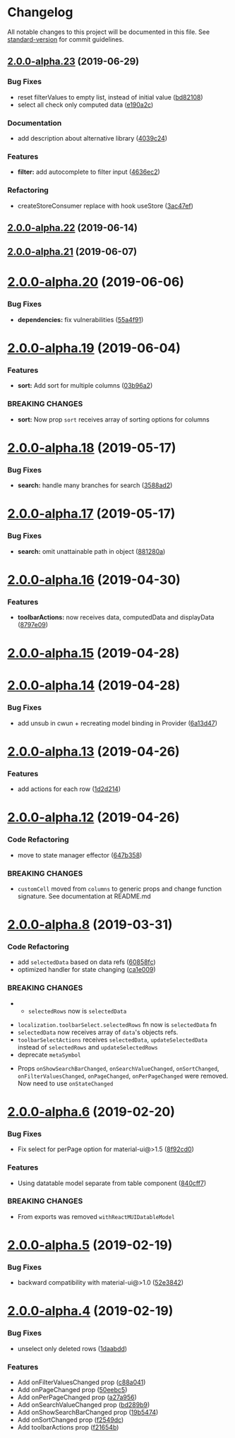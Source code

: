 # Changelog

All notable changes to this project will be documented in this file. See [standard-version](https://github.com/conventional-changelog/standard-version) for commit guidelines.

## [2.0.0-alpha.23](https://github.com/DTupalov/react-material-ui-datatable/compare/v2.0.0-alpha.22...v2.0.0-alpha.23) (2019-06-29)


### Bug Fixes

* reset filterValues to empty list, instead of initial value ([bd82108](https://github.com/DTupalov/react-material-ui-datatable/commit/bd82108))
* select all check only computed data ([e190a2c](https://github.com/DTupalov/react-material-ui-datatable/commit/e190a2c))


### Documentation

* add description about alternative library ([4039c24](https://github.com/DTupalov/react-material-ui-datatable/commit/4039c24))


### Features

* **filter:** add autocomplete to filter input ([4636ec2](https://github.com/DTupalov/react-material-ui-datatable/commit/4636ec2))


### Refactoring

* createStoreConsumer replace with hook useStore ([3ac47ef](https://github.com/DTupalov/react-material-ui-datatable/commit/3ac47ef))



## [2.0.0-alpha.22](https://github.com/DTupalov/react-material-ui-datatable/compare/v2.0.0-alpha.21...v2.0.0-alpha.22) (2019-06-14)



## [2.0.0-alpha.21](https://github.com/DTupalov/react-material-ui-datatable/compare/v2.0.0-alpha.20...v2.0.0-alpha.21) (2019-06-07)



<a name="2.0.0-alpha.20"></a>
# [2.0.0-alpha.20](https://github.com/DTupalov/react-material-ui-datatable/compare/v2.0.0-alpha.19...v2.0.0-alpha.20) (2019-06-06)


### Bug Fixes

* **dependencies:** fix vulnerabilities ([55a4f91](https://github.com/DTupalov/react-material-ui-datatable/commit/55a4f91))



<a name="2.0.0-alpha.19"></a>
# [2.0.0-alpha.19](https://github.com/DTupalov/react-material-ui-datatable/compare/v2.0.0-alpha.18...v2.0.0-alpha.19) (2019-06-04)


### Features

* **sort:** Add sort for multiple columns ([03b96a2](https://github.com/DTupalov/react-material-ui-datatable/commit/03b96a2))


### BREAKING CHANGES

* **sort:** Now prop `sort` receives array of sorting options for columns



<a name="2.0.0-alpha.18"></a>
# [2.0.0-alpha.18](https://github.com/DTupalov/react-material-ui-datatable/compare/v2.0.0-alpha.17...v2.0.0-alpha.18) (2019-05-17)


### Bug Fixes

* **search:** handle many branches for search ([3588ad2](https://github.com/DTupalov/react-material-ui-datatable/commit/3588ad2))



<a name="2.0.0-alpha.17"></a>
# [2.0.0-alpha.17](https://github.com/DTupalov/react-material-ui-datatable/compare/v2.0.0-alpha.16...v2.0.0-alpha.17) (2019-05-17)


### Bug Fixes

* **search:** omit unattainable path in object ([881280a](https://github.com/DTupalov/react-material-ui-datatable/commit/881280a))



<a name="2.0.0-alpha.16"></a>
# [2.0.0-alpha.16](https://github.com/DTupalov/react-material-ui-datatable/compare/v2.0.0-alpha.15...v2.0.0-alpha.16) (2019-04-30)


### Features

* **toolbarActions:** now receives data, computedData and displayData ([8797e09](https://github.com/DTupalov/react-material-ui-datatable/commit/8797e09))



<a name="2.0.0-alpha.15"></a>
# [2.0.0-alpha.15](https://github.com/DTupalov/react-material-ui-datatable/compare/v2.0.0-alpha.14...v2.0.0-alpha.15) (2019-04-28)



<a name="2.0.0-alpha.14"></a>
# [2.0.0-alpha.14](https://github.com/DTupalov/react-material-ui-datatable/compare/v2.0.0-alpha.13...v2.0.0-alpha.14) (2019-04-28)


### Bug Fixes

* add unsub in cwun + recreating model binding in Provider ([6a13d47](https://github.com/DTupalov/react-material-ui-datatable/commit/6a13d47))



<a name="2.0.0-alpha.13"></a>
# [2.0.0-alpha.13](https://github.com/DTupalov/react-material-ui-datatable/compare/v2.0.0-alpha.12...v2.0.0-alpha.13) (2019-04-26)


### Features

* add actions for each row ([1d2d214](https://github.com/DTupalov/react-material-ui-datatable/commit/1d2d214))



<a name="2.0.0-alpha.12"></a>
# [2.0.0-alpha.12](https://github.com/DTupalov/react-material-ui-datatable/compare/v2.0.0-alpha.8...v2.0.0-alpha.12) (2019-04-26)


### Code Refactoring

* move to state manager effector ([647b358](https://github.com/DTupalov/react-material-ui-datatable/commit/647b358))


### BREAKING CHANGES

* `customCell` moved from `columns` to generic props and change function signature. See documentation at README.md



<a name="2.0.0-alpha.8"></a>
# [2.0.0-alpha.8](https://github.com/DTupalov/react-material-ui-datatable/compare/v2.0.0-alpha.6...v2.0.0-alpha.8) (2019-03-31)


### Code Refactoring

* add `selectedData` based on data refs ([60858fc](https://github.com/DTupalov/react-material-ui-datatable/commit/60858fc))
* optimized handler for state changing ([ca1e009](https://github.com/DTupalov/react-material-ui-datatable/commit/ca1e009))


### BREAKING CHANGES

* - `selectedRows` now is `selectedData`
- `localization.toolbarSelect.selectedRows` fn now is `selectedData` fn
- `selectedData` now receives array of `data`'s objects refs.
- `toolbarSelectActions` receives `selectedData`, `updateSelectedData`
instead of `selectedRows` and `updateSelectedRows`
- deprecate `metaSymbol`
* Props `onShowSearchBarChanged`, `onSearchValueChanged`, `onSortChanged`, `onFilterValuesChanged`, `onPageChanged`, `onPerPageChanged` were removed. Now need to use `onStateChanged`



<a name="2.0.0-alpha.6"></a>
# [2.0.0-alpha.6](https://github.com/DTupalov/react-material-ui-datatable/compare/v2.0.0-alpha.5...v2.0.0-alpha.6) (2019-02-20)


### Bug Fixes

* Fix select for perPage option for material-ui@>1.5 ([8f92cd0](https://github.com/DTupalov/react-material-ui-datatable/commit/8f92cd0))


### Features

* Using datatable model separate from table component ([840cff7](https://github.com/DTupalov/react-material-ui-datatable/commit/840cff7))


### BREAKING CHANGES

* From exports was removed `withReactMUIDatableModel`



<a name="2.0.0-alpha.5"></a>
# [2.0.0-alpha.5](https://github.com/DTupalov/react-material-ui-datatable/compare/v2.0.0-alpha.4...v2.0.0-alpha.5) (2019-02-19)


### Bug Fixes

* backward compatibility with material-ui@>1.0 ([52e3842](https://github.com/DTupalov/react-material-ui-datatable/commit/52e3842))



<a name="2.0.0-alpha.4"></a>
# [2.0.0-alpha.4](https://github.com/DTupalov/react-material-ui-datatable/compare/v2.0.0-alpha.2...v2.0.0-alpha.4) (2019-02-19)


### Bug Fixes

* unselect only deleted rows ([1daabdd](https://github.com/DTupalov/react-material-ui-datatable/commit/1daabdd))


### Features

* Add onFilterValuesChanged prop ([c88a041](https://github.com/DTupalov/react-material-ui-datatable/commit/c88a041))
* Add onPageChanged prop ([50eebc5](https://github.com/DTupalov/react-material-ui-datatable/commit/50eebc5))
* Add onPerPageChanged prop ([a27a956](https://github.com/DTupalov/react-material-ui-datatable/commit/a27a956))
* Add onSearchValueChanged prop ([bd289b9](https://github.com/DTupalov/react-material-ui-datatable/commit/bd289b9))
* Add onShowSearchBarChanged prop ([19b5474](https://github.com/DTupalov/react-material-ui-datatable/commit/19b5474))
* Add onSortChanged prop ([f2549dc](https://github.com/DTupalov/react-material-ui-datatable/commit/f2549dc))
* Add toolbarActions prop ([f21654b](https://github.com/DTupalov/react-material-ui-datatable/commit/f21654b))
